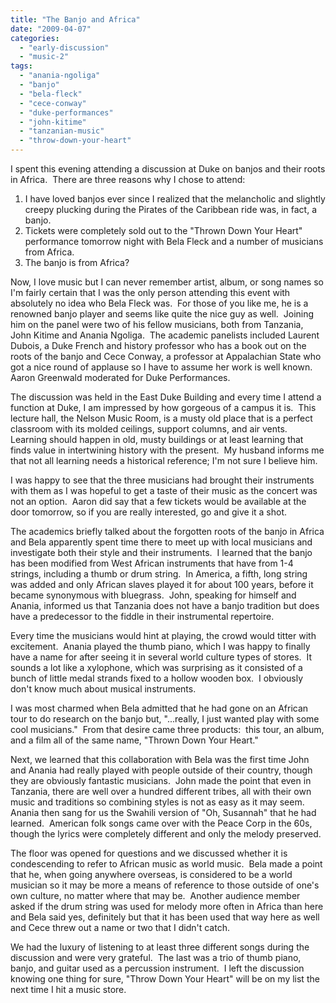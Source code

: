 ```yaml
---
title: "The Banjo and Africa"
date: "2009-04-07"
categories: 
  - "early-discussion"
  - "music-2"
tags: 
  - "anania-ngoliga"
  - "banjo"
  - "bela-fleck"
  - "cece-conway"
  - "duke-performances"
  - "john-kitime"
  - "tanzanian-music"
  - "throw-down-your-heart"
---
```


I spent this evening attending a discussion at Duke on banjos and their roots in Africa.  There are three reasons why I chose to attend:

1. I have loved banjos ever since I realized that the melancholic and slightly creepy plucking during the Pirates of the Caribbean ride was, in fact, a banjo.
2. Tickets were completely sold out to the "Thrown Down Your Heart" performance tomorrow night with Bela Fleck and a number of musicians from Africa.
3. The banjo is from Africa?

<!--more-->

Now, I love music but I can never remember artist, album, or song names so I'm fairly certain that I was the only person attending this event with absolutely no idea who Bela Fleck was.  For those of you like me, he is a renowned banjo player and seems like quite the nice guy as well.  Joining him on the panel were two of his fellow musicians, both from Tanzania, John Kitime and Anania Ngoliga.  The academic panelists included Laurent Dubois, a Duke French and history professor who has a book out on the roots of the banjo and Cece Conway, a professor at Appalachian State who got a nice round of applause so I have to assume her work is well known.  Aaron Greenwald moderated for Duke Performances.

The discussion was held in the East Duke Building and every time I attend a function at Duke, I am impressed by how gorgeous of a campus it is.  This lecture hall, the Nelson Music Room, is a musty old place that is a perfect classroom with its molded ceilings, support columns, and air vents.  Learning should happen in old, musty buildings or at least learning that finds value in intertwining history with the present.  My husband informs me that not all learning needs a historical reference; I'm not sure I believe him.

I was happy to see that the three musicians had brought their instruments with them as I was hopeful to get a taste of their music as the concert was not an option.  Aaron did say that a few tickets would be available at the door tomorrow, so if you are really interested, go and give it a shot.

The academics briefly talked about the forgotten roots of the banjo in Africa and Bela apparently spent time there to meet up with local musicians and investigate both their style and their instruments.  I learned that the banjo has been modified from West African instruments that have from 1-4 strings, including a thumb or drum string.  In America, a fifth, long string was added and only African slaves played it for about 100 years, before it became synonymous with bluegrass.  John, speaking for himself and Anania, informed us that Tanzania does not have a banjo tradition but does have a predecessor to the fiddle in their instrumental repertoire.

Every time the musicians would hint at playing, the crowd would titter with excitement.  Anania played the thumb piano, which I was happy to finally have a name for after seeing it in several world culture types of stores.  It sounds a lot like a xylophone, which was surprising as it consisted of a bunch of little medal strands fixed to a hollow wooden box.  I obviously don't know much about musical instruments.

I was most charmed when Bela admitted that he had gone on an African tour to do research on the banjo but, "...really, I just wanted play with some cool musicians."  From that desire came three products:  this tour, an album, and a film all of the same name, "Thrown Down Your Heart."

Next, we learned that this collaboration with Bela was the first time John and Anania had really played with people outside of their country, though they are obviously fantastic musicians.  John made the point that even in Tanzania, there are well over a hundred different tribes, all with their own music and traditions so combining styles is not as easy as it may seem.  Anania then sang for us the Swahili version of "Oh, Susannah" that he had learned.  American folk songs came over with the Peace Corp in the 60s, though the lyrics were completely different and only the melody preserved.

The floor was opened for questions and we discussed whether it is condescending to refer to African music as world music.  Bela made a point that he, when going anywhere overseas, is considered to be a world musician so it may be more a means of reference to those outside of one's own culture, no matter where that may be.  Another audience member asked if the drum string was used for melody more often in Africa than here and Bela said yes, definitely but that it has been used that way here as well and Cece threw out a name or two that I didn't catch.

We had the luxury of listening to at least three different songs during the discussion and were very grateful.  The last was a trio of thumb piano, banjo, and guitar used as a percussion instrument.  I left the discussion knowing one thing for sure, "Throw Down Your Heart" will be on my list the next time I hit a music store.

